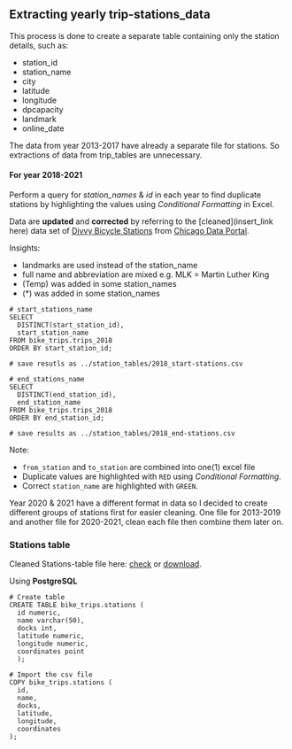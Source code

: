## Extracting yearly trip-stations_data

This process is done to create a separate table containing only the station details, such as:
- station_id
- station_name
- city
- latitude
- longitude
- dpcapacity
- landmark
- online_date

The data from year 2013-2017 have already a separate file for stations. So extractions of data from trip_tables are unnecessary.

#### For year 2018-2021

Perform a query for *station_names* & *id* in each year to find duplicate stations by highlighting the values using *Conditional Formatting* in Excel.

Data are **updated** and **corrected** by referring to the [cleaned](insert_link here) data set of [Divvy Bicycle Stations](https://data.cityofchicago.org/Transportation/Divvy-Bicycle-Stations/bbyy-e7gq) from [Chicago Data Portal](https://data.cityofchicago.org/).

Insights:

- landmarks are used instead of the station_name
- full name and abbreviation are mixed e.g. MLK = Martin Luther King
- (Temp) was added in some station_names
- (*) was added in some station_names

```
# start_stations_name
SELECT
  DISTINCT(start_station_id),
  start_station_name
FROM bike_trips.trips_2018
ORDER BY start_station_id;

# save resutls as ../station_tables/2018_start-stations.csv
```

```
# end_stations_name
SELECT
  DISTINCT(end_station_id),
  end_station_name
FROM bike_trips.trips_2018
ORDER BY end_station_id;

# save results as ../station_tables/2018_end-stations.csv
```
Note:

- `from_station` and `to_station` are combined into one(1) excel file
- Duplicate values are highlighted with `RED` using *Conditional Formatting*.
- Correct `station_name` are highlighted with `GREEN`.

Year 2020 & 2021 have a different format in data so I decided to create different groups of stations first for easier cleaning. One file for 2013-2019 and another file for 2020-2021, clean each file then combine them later on.

### Stations table
Cleaned Stations-table file here: [check](link_here) or [download](link_here).

Using **PostgreSQL**
```
# Create table
CREATE TABLE bike_trips.stations (
  id numeric,
  name varchar(50),
  docks int,
  latitude numeric,
  longitude numeric,
  coordinates point
  );
```

```
# Import the csv file
COPY bike_trips.stations (
  id,
  name,
  docks,
  latitude,
  longitude,
  coordinates
);
```


  
